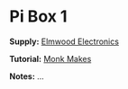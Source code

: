 # Pi Box 1

**Supply:** [Elmwood Electronics](https://elmwoodelectronics.ca/products/project-box-1-for-raspberry-pi)

**Tutorial:** [Monk Makes](http://monkmakes.com/downloads/pi_box_1a.pdf)

**Notes:** ...
